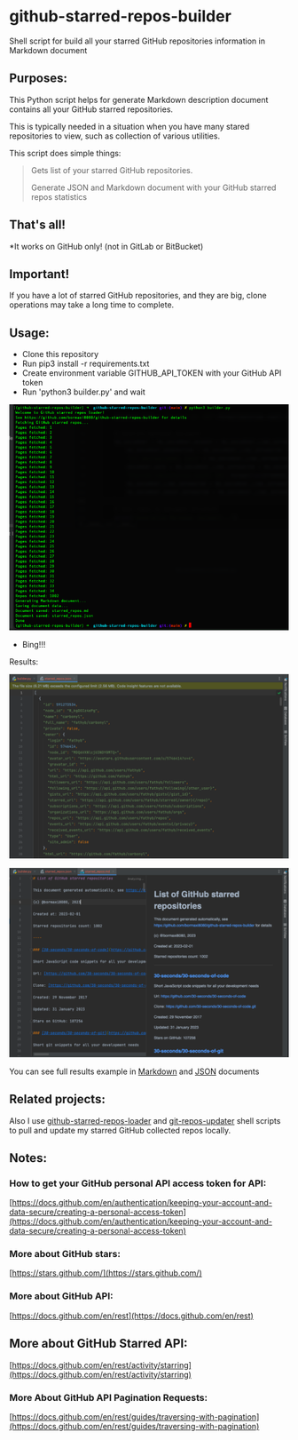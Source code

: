 # github-starred-repos-builder

Shell script for build all your starred GitHub repositories information in Markdown document


## Purposes:

This Python script helps for generate Markdown description document contains all your GitHub starred repositories.

This is typically needed in a situation when you have many stared repositories to view, such as collection of various utilities.


This script does simple things:

> Gets list of your starred GitHub repositories.
>
> Generate JSON and Markdown document with your GitHub starred repos statistics

## That's all!

*It works on GitHub only! (not in GitLab or BitBucket)

## Important!

If you have a lot of starred GitHub repositories, and they are big, clone operations may take a long time to complete.

## Usage:

- Clone this repository
- Run pip3 install -r requirements.txt
- Create environment variable GITHUB_API_TOKEN with your GitHub API token
- Run 'python3 builder.py' and wait

![alt text](./shell.png "Terminal")

- Bing!!!

Results:

![alt text](./starred_repos.json.png "JSON")

![alt text](./starred_repos.md.png "Markdown")

You can see full results example in [Markdown](./starred_repos.md) and [JSON](./starred_repos.json) documents

## Related projects:

Also I use [github-starred-repos-loader](https://github.com/bormaxi8080/github-starred-repos-loader) and [git-repos-updater](https://github.com/bormaxi8080/git-repos-updater) shell scripts to pull and update my starred GitHub collected repos locally.

## Notes:

### How to get your GitHub personal API access token for API:

[https://docs.github.com/en/authentication/keeping-your-account-and-data-secure/creating-a-personal-access-token](https://docs.github.com/en/authentication/keeping-your-account-and-data-secure/creating-a-personal-access-token)

### More about GitHub stars:

[https://stars.github.com/](https://stars.github.com/)

### More about GitHub API:

[https://docs.github.com/en/rest](https://docs.github.com/en/rest)

## More about GitHub Starred API:

[https://docs.github.com/en/rest/activity/starring](https://docs.github.com/en/rest/activity/starring)

### More About GitHub API Pagination Requests:

[https://docs.github.com/en/rest/guides/traversing-with-pagination](https://docs.github.com/en/rest/guides/traversing-with-pagination)
